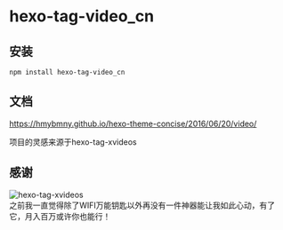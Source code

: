 # hexo-tag-video_cn

## 安装
```
npm install hexo-tag-video_cn 
```

## 文档

https://hmybmny.github.io/hexo-theme-concise/2016/06/20/video/

项目的灵感来源于hexo-tag-xvideos

## 感谢

![hexo-tag-xvideos](https://github.com/welksonramos/hexo-tag-xvideos)  
之前我一直觉得除了WIFI万能钥匙以外再没有一件神器能让我如此心动，有了它，月入百万或许你也能行！
